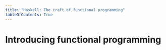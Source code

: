 ```yaml
---
title: "Haskell: The craft of functional programming"
tableOfContents: True
---
```


# Introducing functional programming


